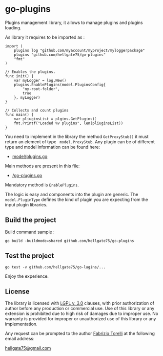 # go-plugins
Plugins management library, it allows to manage plugins and plugins loading.

As library it requires to be imported as :
```
import (
    plugins log "github.com/myaccount/myproject/myloggerpackage"
    plugins "github.com/hellgate75/go-plugins"
    "fmt"
)

// Enables the plugins.
func init() {
    var myLogger = log.New()
    plugins.EnablePlugins(model.PluginsConfig{
        "my-root-folder",
        true
    }, myLogger)
}

// Collects and count plugins
func main() {
    var pliuginsList = plgins.GetPlugins()
    fmt.Printf("Loaded %v plugins", len(pliuginsList))
}

```

You need to implement in the library the method ```GetProxyStub()```  it must return an element of type 
``` model.ProxyStub```. Any plugin can be of different type and model information can be found here:

* [model/plugins.go](/model/plugins.go)

Main methods are present in this file:

* [/go-plugins.go](/go-plugins.go)

Mandatory method is ```EnablePlugins```. 

The logic is easy and components into the plugin are generic. The ```model.PluginType``` defines the kind of plugin you are expecting from the input plugin libraries.



## Build the project

Build command sample :
```
go build -buildmode=shared github.com/hellgate75/go-plugins
```

## Test the project

```
go test -v github.com/hellgate75/go-lugins/...
```

Enjoy the experience.

## License

The library is licensed with [LGPL v. 3.0](/LICENSE) clauses, with prior authorization of author before any production or commercial use. Use of this library or any extension is prohibited due to high risk of damages due to improper use. No warranty is provided for improper or unauthorized use of this library or any implementation.

Any request can be prompted to the author [Fabrizio Torelli](https://www.linkedin.com/in/fabriziotorelli) at the following email address:

[hellgate75@gmail.com](mailto:hellgate75@gmail.com)
